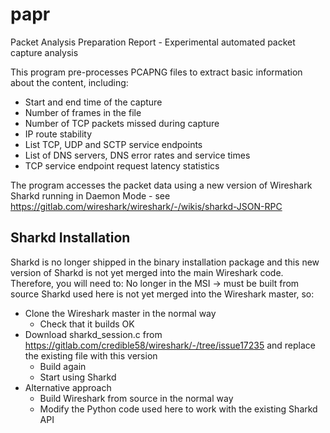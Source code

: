 # papr
Packet Analysis Preparation Report - Experimental automated packet capture analysis

This program pre-processes PCAPNG files to extract basic information about the content, including:

* Start and end time of the capture
* Number of frames in the file
* Number of TCP packets missed during capture
* IP route stability
* List TCP, UDP and SCTP service endpoints
* List of DNS servers, DNS error rates and service times
* TCP service endpoint request latency statistics

The program accesses the packet data using a new version of Wireshark Sharkd running in Daemon Mode - see https://gitlab.com/wireshark/wireshark/-/wikis/sharkd-JSON-RPC

## Sharkd Installation

Sharkd is no longer shipped in the binary installation package and this new version of Sharkd is not yet merged into the main Wireshark code.  Therefore, you will need to:
No longer in the MSI -> must be built from source
Sharkd used here is not yet merged into the Wireshark master, so:

* Clone the Wireshark master in the normal way
  * Check that it builds OK
* Download sharkd_session.c from https://gitlab.com/credible58/wireshark/-/tree/issue17235 and replace the existing file with this version
  * Build again
  * Start using Sharkd
* Alternative approach
  * Build Wireshark from source in the normal way
  * Modify the Python code used here to work with the existing Sharkd API

